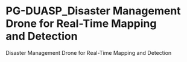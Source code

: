 # PG-DUASP_Disaster Management Drone for Real-Time Mapping and Detection
Disaster Management Drone for Real-Time Mapping and Detection
